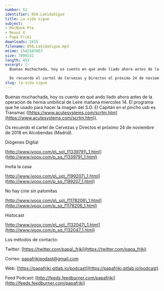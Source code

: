 ```yaml
---
number: 51
identifier: 050.LaVidaSigue
title: La vida sigue
subject:
- MacBook Pro
- Nexus 4
- Papá Friki
downloads: 2415
filename: 050.LaVidaSigue.mp3
mtime: 1542107857
size: 7899231
length: 453
excerpt: |-
  Buenas muchachada, hoy os cuento en qué ando liado ahora antes de la operación de hernia umbilical de Leire mañana miercoles 14. El programa que he usado para hacer la imagen del S.O. El Capitán en el pincho usb es Transmac ([https://www.acutesystems.com/scrtm.htm](https://www.acutesystems.com/scrtm.htm)).

  Os recuerdo el cartel de Cervezas y Directos el próximo 24 de noviem
slug: la-vida-sigue
---
```

Buenas muchachada, hoy os cuento en qué ando liado ahora antes de la operación de hernia umbilical de Leire mañana miercoles 14. El programa que he usado para hacer la imagen del S.O. El Capitán en el pincho usb es Transmac ([https://www.acutesystems.com/scrtm.htm](https://www.acutesystems.com/scrtm.htm)).

Os recuerdo el cartel de Cervezas y Directos el próximo 24 de noviembre de 2018 en Alcobendas (Madrid).

Diógenes Digital

[http://www.ivoox.com/p\_sq\_f1339791\_1.html](http://www.ivoox.com/p_sq_f1339791_1.html)

Invita la casa

[http://www.ivoox.com/p\_sq\_f199207\_1.html](http://www.ivoox.com/p_sq_f199207_1.html)

No hay cine sin palomitas

[http://www.ivoox.com/p\_sq\_f1178206\_1.html](http://www.ivoox.com/p_sq_f1178206_1.html)

Histocast

[http://www.ivoox.com/p\_sq\_f132047\_1.html](http://www.ivoox.com/p_sq_f132047_1.html)

Los métodos de contacto:

Twitter: [https://twitter.com/papa\_friki](https://twitter.com/papa_friki)

Correo: [papafrikipodast@gmail.com](https://archive.org/details/papafrikipodast@gmail.com)

Web: [https://papafriki.gitlab.io/podcast](https://papafriki.gitlab.io/podcast)

Feed Podcast: [http://feeds.feedburner.com/papafriki](http://feeds.feedburner.com/papafriki)